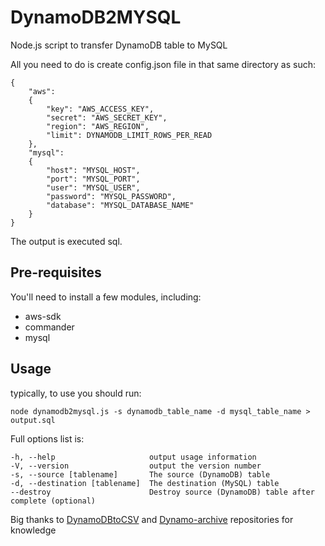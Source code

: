 DynamoDB2MYSQL
==============

Node.js script to transfer DynamoDB table to MySQL

All you need to do is create config.json file in that same directory as such:

	{
		"aws":
		{
			"key": "AWS_ACCESS_KEY",
			"secret": "AWS_SECRET_KEY",
			"region": "AWS_REGION",
			"limit": DYNAMODB_LIMIT_ROWS_PER_READ
		},
		"mysql":
		{
			"host": "MYSQL_HOST",
			"port": "MYSQL_PORT",
			"user": "MYSQL_USER",
			"password": "MYSQL_PASSWORD",
			"database": "MYSQL_DATABASE_NAME"
		}
	}

The output is executed sql.

Pre-requisites
--------------

You'll need to install a few modules, including:
* aws-sdk
* commander
* mysql

Usage
-------------------

typically, to use you should run:

	node dynamodb2mysql.js -s dynamodb_table_name -d mysql_table_name > output.sql

Full options list is:

    -h, --help                     output usage information
    -V, --version                  output the version number
    -s, --source [tablename]       The source (DynamoDB) table
    -d, --destination [tablename]  The destination (MySQL) table
    --destroy                      Destroy source (DynamoDB) table after complete (optional)

Big thanks to [DynamoDBtoCSV](https://github.com/edasque/DynamoDBtoCSV) and [Dynamo-archive](https://github.com/yegor256/dynamo-archive) repositories for knowledge
